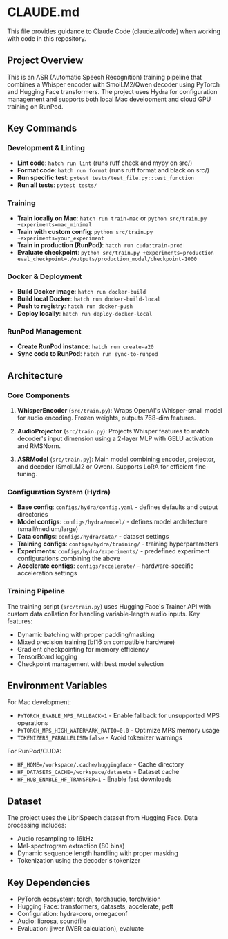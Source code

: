 # CLAUDE.md

This file provides guidance to Claude Code (claude.ai/code) when working with code in this repository.

## Project Overview
This is an ASR (Automatic Speech Recognition) training pipeline that combines a Whisper encoder with SmolLM2/Qwen decoder using PyTorch and Hugging Face transformers. The project uses Hydra for configuration management and supports both local Mac development and cloud GPU training on RunPod.

## Key Commands

### Development & Linting
- **Lint code**: `hatch run lint` (runs ruff check and mypy on src/)
- **Format code**: `hatch run format` (runs ruff format and black on src/)
- **Run specific test**: `pytest tests/test_file.py::test_function`
- **Run all tests**: `pytest tests/`

### Training
- **Train locally on Mac**: `hatch run train-mac` or `python src/train.py +experiments=mac_minimal`
- **Train with custom config**: `python src/train.py +experiments=your_experiment`
- **Train in production (RunPod)**: `hatch run cuda:train-prod`
- **Evaluate checkpoint**: `python src/train.py +experiments=production eval_checkpoint=./outputs/production_model/checkpoint-1000`

### Docker & Deployment
- **Build Docker image**: `hatch run docker-build`
- **Build local Docker**: `hatch run docker-build-local`
- **Push to registry**: `hatch run docker-push`
- **Deploy locally**: `hatch run deploy-docker-local`

### RunPod Management
- **Create RunPod instance**: `hatch run create-a20`
- **Sync code to RunPod**: `hatch run sync-to-runpod`

## Architecture

### Core Components
1. **WhisperEncoder** (`src/train.py`): Wraps OpenAI's Whisper-small model for audio encoding. Frozen weights, outputs 768-dim features.

2. **AudioProjector** (`src/train.py`): Projects Whisper features to match decoder's input dimension using a 2-layer MLP with GELU activation and RMSNorm.

3. **ASRModel** (`src/train.py`): Main model combining encoder, projector, and decoder (SmolLM2 or Qwen). Supports LoRA for efficient fine-tuning.

### Configuration System (Hydra)
- **Base config**: `configs/hydra/config.yaml` - defines defaults and output directories
- **Model configs**: `configs/hydra/model/` - defines model architecture (small/medium/large)
- **Data configs**: `configs/hydra/data/` - dataset settings
- **Training configs**: `configs/hydra/training/` - training hyperparameters
- **Experiments**: `configs/hydra/experiments/` - predefined experiment configurations combining the above
- **Accelerate configs**: `configs/accelerate/` - hardware-specific acceleration settings

### Training Pipeline
The training script (`src/train.py`) uses Hugging Face's Trainer API with custom data collation for handling variable-length audio inputs. Key features:
- Dynamic batching with proper padding/masking
- Mixed precision training (bf16 on compatible hardware)
- Gradient checkpointing for memory efficiency
- TensorBoard logging
- Checkpoint management with best model selection

## Environment Variables
For Mac development:
- `PYTORCH_ENABLE_MPS_FALLBACK=1` - Enable fallback for unsupported MPS operations
- `PYTORCH_MPS_HIGH_WATERMARK_RATIO=0.0` - Optimize MPS memory usage
- `TOKENIZERS_PARALLELISM=false` - Avoid tokenizer warnings

For RunPod/CUDA:
- `HF_HOME=/workspace/.cache/huggingface` - Cache directory
- `HF_DATASETS_CACHE=/workspace/datasets` - Dataset cache
- `HF_HUB_ENABLE_HF_TRANSFER=1` - Enable fast downloads

## Dataset
The project uses the LibriSpeech dataset from Hugging Face. Data processing includes:
- Audio resampling to 16kHz
- Mel-spectrogram extraction (80 bins)
- Dynamic sequence length handling with proper masking
- Tokenization using the decoder's tokenizer

## Key Dependencies
- PyTorch ecosystem: torch, torchaudio, torchvision
- Hugging Face: transformers, datasets, accelerate, peft
- Configuration: hydra-core, omegaconf
- Audio: librosa, soundfile
- Evaluation: jiwer (WER calculation), evaluate